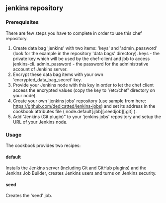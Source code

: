 ## jenkins repository

### Prerequisites

There are few steps you have to complete in order to use this chef repository.

1. Create data bag 'jenkins' with two items: 'keys' and 'admin_password' (look for the example in the repository 'data bags' directory).
   keys - the private key which will be used by the chef-client and jbb to access jenkins-cli.
   admin_password - the password for the administrative account of Jenkins server.
2. Encrypt these data bag items with your own 'encrypted_data_bag_secret' key.
3. Provide your Jenkins node with this key in order to let the chef client access the encrypted values (copy the key to '/etc/chef' directory on your node).
4. Create your own 'jenkins jobs' repository (use sample from here: https://github.com/dedicatted/jenkins-jobs) and set its address in the cookbook attributes file ( node.default[:jbb][:seedjob][:git] ).
5. Add "Jenkins (Git plugin)" to your 'jenkins jobs' repository and setup the URL of your Jenkins node.

### Usage

The cookbook provides two recipes:

#### default

Installs the Jenkins server (including Git and GitHub plugins) and the Jenkins Job Builder, creates Jenkins users and turns on Jenkins security.

#### seed

Creates the 'seed' job.
